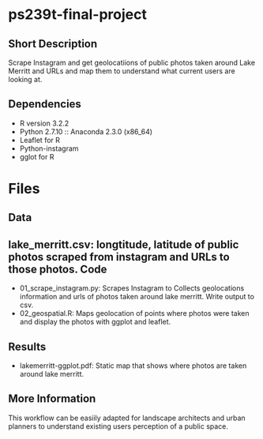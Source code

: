 **ps239t-final-project**
=========================

Short Description
---------------------

Scrape Instagram and get geolocatiions of public photos taken around Lake Merritt and URLs and map them to understand what current users are looking at. 


Dependencies
-------------------

* R version 3.2.2
* Python 2.7.10 :: Anaconda 2.3.0 (x86_64)
* Leaflet for R
* Python-instagram
* gglot for R

**Files**
============

Data
-----------------

lake_merritt.csv: longtitude, latitude of public photos scraped from instagram and URLs to those photos.
Code
---------------
* 01_scrape_instagram.py: Scrapes Instagram to Collects geolocations information and urls of photos taken around lake merritt. Write output to csv. 
* 02_geospatial.R: Maps geolocation of points where photos were taken and display the photos with ggplot and leaflet.

Results
--------------

* lakemerritt-ggplot.pdf: Static map that shows where photos are taken around lake merritt.

More Information
-------------------
This workflow can be easiily adapted for landscape architects and urban planners to understand existing users perception of a public space.

